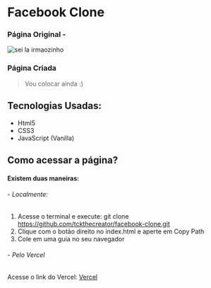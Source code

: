 # Facebook Clone

### Página Original -
![sei la irmaozinho](https://i.imgur.com/SdOQcOe.png "sei la irmaozinho")

### Página Criada
> Vou colocar ainda :)

## Tecnologias Usadas:
- Html5
- CSS3
- JavaScript (Vanilla)

## Como acessar a página?
#### Existem duas maneiras:
###### - Localmente:
1. Acesse o terminal e execute: git clone https://github.com/tckthecreator/facebook-clone.git
2. Clique com o botão direito no index.html e aperte em Copy Path
3. Cole em uma guia no seu navegador

###### - Pelo Vercel
Acesse o link do Vercel: [Vercel](https://vercel.com/tckthecreator/facebook-clone "Vercel")

